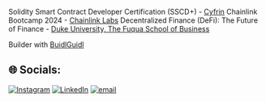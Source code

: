 Solidity Smart Contract Developer Certification (SSCD+) - [Cyfrin](https://www.cyfrin.io/)
Chainlink Bootcamp 2024 - [Chainlink Labs](https://chainlinklabs.com/)
Decentralized Finance (DeFi): The Future of Finance - [Duke University, The Fuqua School of Business](https://www.fuqua.duke.edu/)

Builder with [BuidlGuidl](https://buidlguidl.com/)

## 🌐 Socials:
 [![Instagram](https://img.shields.io/badge/Instagram-%23E4405F.svg?logo=Instagram&logoColor=white)](https://instagram.com/josh.regnart1) [![LinkedIn](https://img.shields.io/badge/LinkedIn-%230077B5.svg?logo=linkedin&logoColor=white)](https://linkedin.com/in/www.linkedin.com/in/josh-regnart-567651239) [![email](https://img.shields.io/badge/Email-D14836?logo=gmail&logoColor=white)](mailto:josh.regnart@gmail.com) 
